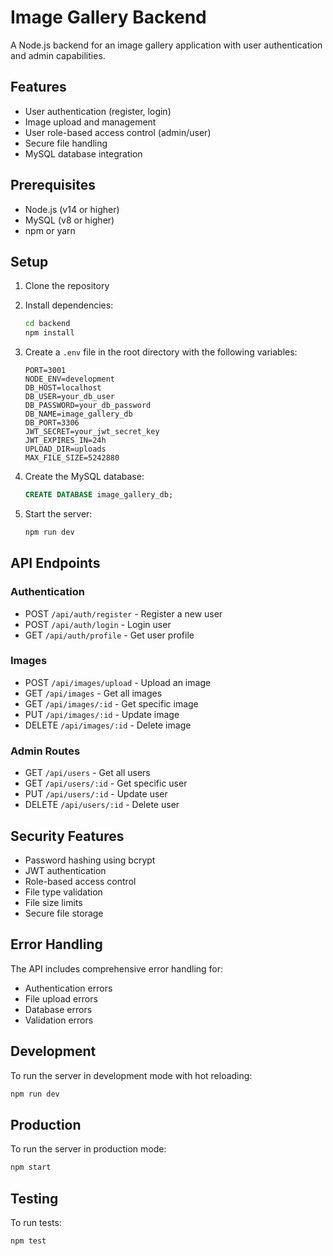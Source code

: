 # Image Gallery Backend

A Node.js backend for an image gallery application with user authentication and admin capabilities.

## Features

- User authentication (register, login)
- Image upload and management
- User role-based access control (admin/user)
- Secure file handling
- MySQL database integration

## Prerequisites

- Node.js (v14 or higher)
- MySQL (v8 or higher)
- npm or yarn

## Setup

1. Clone the repository
2. Install dependencies:
   ```bash
   cd backend
   npm install
   ```

3. Create a `.env` file in the root directory with the following variables:
   ```
   PORT=3001
   NODE_ENV=development
   DB_HOST=localhost
   DB_USER=your_db_user
   DB_PASSWORD=your_db_password
   DB_NAME=image_gallery_db
   DB_PORT=3306
   JWT_SECRET=your_jwt_secret_key
   JWT_EXPIRES_IN=24h
   UPLOAD_DIR=uploads
   MAX_FILE_SIZE=5242880
   ```

4. Create the MySQL database:
   ```sql
   CREATE DATABASE image_gallery_db;
   ```

5. Start the server:
   ```bash
   npm run dev
   ```

## API Endpoints

### Authentication
- POST `/api/auth/register` - Register a new user
- POST `/api/auth/login` - Login user
- GET `/api/auth/profile` - Get user profile

### Images
- POST `/api/images/upload` - Upload an image
- GET `/api/images` - Get all images
- GET `/api/images/:id` - Get specific image
- PUT `/api/images/:id` - Update image
- DELETE `/api/images/:id` - Delete image

### Admin Routes
- GET `/api/users` - Get all users
- GET `/api/users/:id` - Get specific user
- PUT `/api/users/:id` - Update user
- DELETE `/api/users/:id` - Delete user

## Security Features

- Password hashing using bcrypt
- JWT authentication
- Role-based access control
- File type validation
- File size limits
- Secure file storage

## Error Handling

The API includes comprehensive error handling for:
- Authentication errors
- File upload errors
- Database errors
- Validation errors

## Development

To run the server in development mode with hot reloading:
```bash
npm run dev
```

## Production

To run the server in production mode:
```bash
npm start
```

## Testing

To run tests:
```bash
npm test
``` 